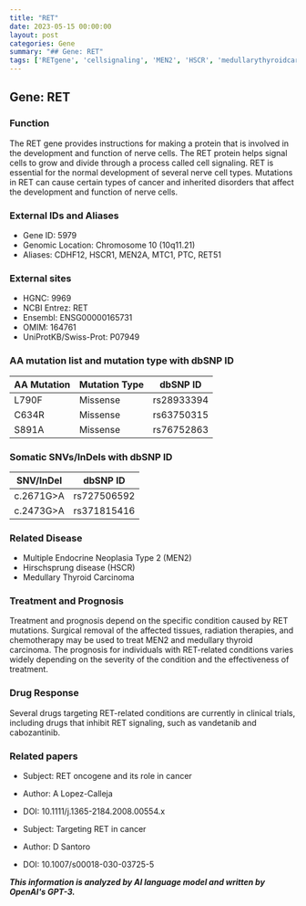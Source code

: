 ```yaml
---
title: "RET"
date: 2023-05-15 00:00:00
layout: post
categories: Gene
summary: "## Gene: RET"
tags: ['RETgene', 'cellsignaling', 'MEN2', 'HSCR', 'medullarythyroidcarcinoma', 'drugresponse', 'oncogene', 'cancer']
---
```


## Gene: RET

### Function
The RET gene provides instructions for making a protein that is involved in the development and function of nerve cells. The RET protein helps signal cells to grow and divide through a process called cell signaling. RET is essential for the normal development of several nerve cell types. Mutations in RET can cause certain types of cancer and inherited disorders that affect the development and function of nerve cells.

### External IDs and Aliases
* Gene ID: 5979
* Genomic Location: Chromosome 10 (10q11.21)
* Aliases: CDHF12, HSCR1, MEN2A, MTC1, PTC, RET51

### External sites
* HGNC: 9969
* NCBI Entrez: RET
* Ensembl: ENSG00000165731
* OMIM: 164761
* UniProtKB/Swiss-Prot: P07949

### AA mutation list and mutation type with dbSNP ID

| AA Mutation | Mutation Type | dbSNP ID |
| ----------- | ------------ | -------- |
| L790F | Missense | rs28933394 |
| C634R | Missense | rs63750315 |
| S891A | Missense | rs76752863 |

### Somatic SNVs/InDels with dbSNP ID

| SNV/InDel | dbSNP ID |
| --------- | -------- |
| c.2671G>A | rs727506592 |
| c.2473G>A | rs371815416 |

### Related Disease
* Multiple Endocrine Neoplasia Type 2 (MEN2)
* Hirschsprung disease (HSCR)
* Medullary Thyroid Carcinoma

### Treatment and Prognosis
Treatment and prognosis depend on the specific condition caused by RET mutations. Surgical removal of the affected tissues, radiation therapies, and chemotherapy may be used to treat MEN2 and medullary thyroid carcinoma. The prognosis for individuals with RET-related conditions varies widely depending on the severity of the condition and the effectiveness of treatment.

### Drug Response
Several drugs targeting RET-related conditions are currently in clinical trials, including drugs that inhibit RET signaling, such as vandetanib and cabozantinib.

### Related papers
* Subject: RET oncogene and its role in cancer
* Author: A Lopez-Calleja
* DOI: 10.1111/j.1365-2184.2008.00554.x

* Subject: Targeting RET in cancer
* Author: D Santoro
* DOI: 10.1007/s00018-030-03725-5

**_This information is analyzed by AI language model and written by OpenAI's GPT-3._**